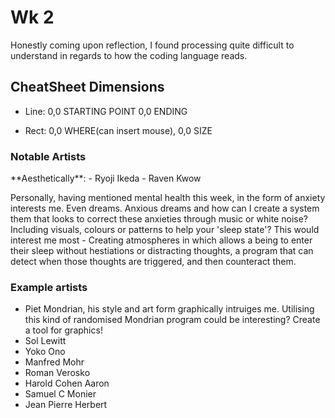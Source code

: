 <h1>Wk 2</h1>  

Honestly coming upon reflection, I found processing quite difficult to understand in regards to how the coding language reads. 

<h2>CheatSheet Dimensions</h2> 

- Line: 0,0 STARTING POINT 0,0 ENDING 

- Rect: 0,0 WHERE(can insert mouse), 0,0 SIZE 

<h3>Notable Artists</h3>**Aesthetically**: 
- Ryoji Ikeda 
- Raven Kwow

Personally, having mentioned mental health this week, in the form of anxiety interests me. Even dreams. Anxious dreams and how can I create a system them that looks to correct these anxieties through music or white noise? Including visuals, colours or patterns to help your 'sleep state'? This would interest me most - Creating atmospheres in which allows a being to enter their sleep without hestiations or distracting thoughts, a program that can detect when those thoughts are triggered, and then counteract them. 

<h3>Example artists</h3> 

- Piet Mondrian, his style and art form graphically intruiges me. Utilising this kind of randomised Mondrian program could be interesting? Create a tool for graphics! 
- Sol Lewitt 
- Yoko Ono
- Manfred Mohr 
- Roman Verosko
- Harold Cohen Aaron 
- Samuel C Monier 
- Jean Pierre Herbert 
      
      
